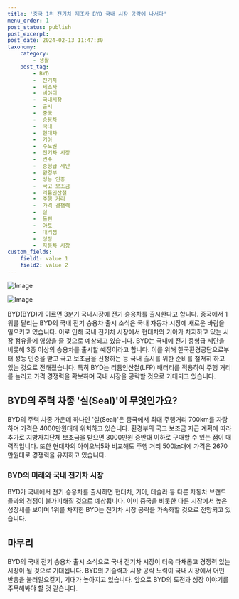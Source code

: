 ```yaml
---
title: '중국 1위 전기차 제조사 BYD 국내 시장 공략에 나서다'
menu_order: 1
post_status: publish
post_excerpt: 
post_date: 2024-02-13 11:47:30
taxonomy:
    category:
        - 생활
    post_tag:
        - BYD
        -  전기차
        -  제조사
        -  비야디
        -  국내시장
        -  출시
        -  중국
        -  승용차
        -  국내
        -  현대차
        -  기아
        -  주도권
        -  전기차 시장
        -  변수
        -  중형급 세단
        -  환경부
        -  성능 인증
        -  국고 보조금
        -  리튬인산철
        -  주행 거리
        -  가격 경쟁력
        -  실
        -  돌핀
        -  아토
        -  대리점
        -  성장
        -  자동차 시장
custom_fields:
    field1: value 1
    field2: value 2
---
```


![Image](https://imgnews.pstatic.net/image/030/2024/02/12/0003180286_001_20240212185701791.jpeg?type=w647)

![Image](https://imgnews.pstatic.net/image/030/2024/02/12/0003180286_002_20240212185701850.jpg?type=w647)

BYD(BYD)가 이르면 3분기 국내시장에 전기 승용차를 출시한다고 합니다. 중국에서 1위를 달리는 BYD의 국내 전기 승용차 출시 소식은 국내 자동차 시장에 새로운 바람을 일으키고 있습니다. 이로 인해 국내 전기차 시장에서 현대차와 기아가 차지하고 있는 시장 점유율에 영향을 줄 것으로 예상되고 있습니다.
BYD는 국내에 전기 중형급 세단을 비롯해 3종 이상의 승용차를 출시할 예정이라고 합니다. 이를 위해 한국환경공단으로부터 성능 인증을 받고 국고 보조금을 신청하는 등 국내 출시를 위한 준비를 철저히 하고 있는 것으로 전해졌습니다. 특히 BYD는 리튬인산철(LFP) 배터리를 적용하여 주행 거리를 늘리고 가격 경쟁력을 확보하며 국내 시장을 공략할 것으로 기대되고 있습니다.
## BYD의 주력 차종 '실(Seal)'이 무엇인가요?
BYD의 주력 차종 가운데 하나인 '실(Seal)'은 중국에서 최대 주행거리 700km를 자랑하며 가격은 4000만원대에 위치하고 있습니다. 환경부의 국고 보조금 지급 계획에 따라 추가로 지방자치단체 보조금을 받으면 3000만원 중반대 이하로 구매할 수 있는 점이 매력적입니다. 또한 현대차의 아이오닉5와 비교해도 주행 거리 500㎞대에 가격은 2670만원대로 경쟁력을 유지하고 있습니다.
### BYD의 미래와 국내 전기차 시장
BYD가 국내에서 전기 승용차를 출시하면 현대차, 기아, 테슬라 등 다른 자동차 브랜드들과의 경쟁이 불가피해질 것으로 예상됩니다. 이미 중국을 비롯한 다른 시장에서 높은 성장세를 보이며 1위를 차지한 BYD는 전기차 시장 공략을 가속화할 것으로 전망되고 있습니다.
## 마무리
BYD의 국내 전기 승용차 출시 소식으로 국내 전기차 시장이 더욱 다채롭고 경쟁력 있는 시장이 될 것으로 기대됩니다. BYD의 기술력과 시장 공략 노력이 국내 시장에서 어떤 반응을 불러일으킬지, 기대가 높아지고 있습니다. 앞으로 BYD의 도전과 성장 이야기를 주목해봐야 할 것 같습니다.
